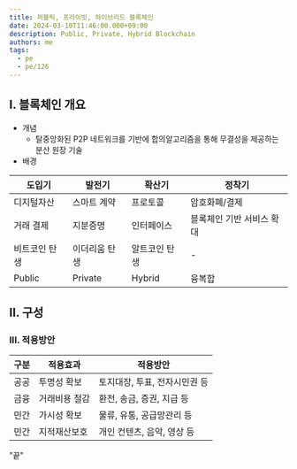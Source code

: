 ```yaml
---
title: 퍼블릭, 프라이빗, 하이브리드 블록체인
date: 2024-03-10T11:46:00.000+09:00
description: Public, Private, Hybrid Blockchain
authors: me
tags:
  - pe
  - pe/126
---
```


## I. 블록체인 개요

- 개념
  - 탈중앙화된 P2P 네트워크를 기반에 합의알고리즘을 통해 무결성을 제공하는 분산 원장 기술
- 배경

| 도입기        | 발전기        | 확산기        | 정착기                    |
| ------------- | ------------- | ------------- | ------------------------- |
| 디지털자산    | 스마트 계약   | 프로토콜      | 암호화폐/결제             |
| 거래 결제     | 지분증명      | 인터페이스    | 블록체인 기반 서비스 확대 |
| 비트코인 탄생 | 이더리움 탄생 | 알트코인 탄생 | -                         |
| Public        | Private       | Hybrid        | 융복합                    |

## II. 구성

### III. 적용방안

| 구분 | 적용효과      | 적용방안                      |
| ---- | ------------- | ----------------------------- |
| 공공 | 투명성 확보   | 토지대장, 투표, 전자시민권 등 |
| 금융 | 거래비용 절감 | 환전, 송금, 증권, 지급 등     |
| 민간 | 가시성 확보   | 물류, 유통, 공급망관리 등     |
| 민간 | 지적재산보호  | 개인 컨텐츠, 음악, 영상 등    |

"끝"
